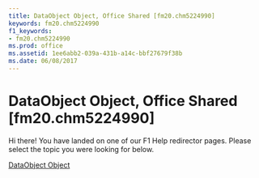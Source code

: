 ```yaml
---
title: DataObject Object, Office Shared [fm20.chm5224990]
keywords: fm20.chm5224990
f1_keywords:
- fm20.chm5224990
ms.prod: office
ms.assetid: 1ee6abb2-039a-431b-a14c-bbf27679f38b
ms.date: 06/08/2017
---
```



# DataObject Object, Office Shared [fm20.chm5224990]

Hi there! You have landed on one of our F1 Help redirector pages. Please select the topic you were looking for below.

[DataObject Object](http://msdn.microsoft.com/library/96ad2ab2-3e9b-2d7e-9502-a881e5dd8354%28Office.15%29.aspx)

